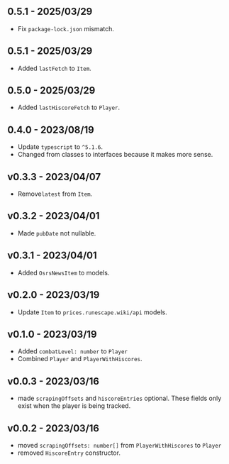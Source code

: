 ## 0.5.1 - 2025/03/29

- Fix `package-lock.json` mismatch.

## 0.5.1 - 2025/03/29

- Added `lastFetch` to `Item`.

## 0.5.0 - 2025/03/29

- Added `lastHiscoreFetch` to `Player`.

## 0.4.0 - 2023/08/19

- Update `typescript` to `^5.1.6`.
- Changed from classes to interfaces because it makes more sense.

## v0.3.3 - 2023/04/07

- Remove`latest` from `Item`.

## v0.3.2 - 2023/04/01

- Made `pubDate` not nullable.

## v0.3.1 - 2023/04/01

- Added `OsrsNewsItem` to models.

## v0.2.0 - 2023/03/19

- Update `Item` to `prices.runescape.wiki/api` models.

## v0.1.0 - 2023/03/19

- Added `combatLevel: number` to `Player`
- Combined `Player` and `PlayerWithHiscores`.

## v0.0.3 - 2023/03/16

- made `scrapingOffsets` and `hiscoreEntries` optional. These fields only exist when the player is being tracked.

## v0.0.2 - 2023/03/16

- moved `scrapingOffsets: number[]` from `PlayerWithHiscores` to `Player`
- removed `HiscoreEntry` constructor.
